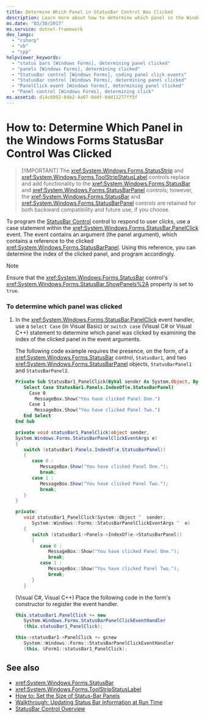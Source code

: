 ```yaml
---
title: Determine Which Panel in StatusBar Control Was Clicked
description: Learn more about how to determine which panel in the Windows Forms StatusBar Control was clicked. 
ms.date: "03/30/2017"
ms.service: dotnet-framework
dev_langs: 
  - "csharp"
  - "vb"
  - "cpp"
helpviewer_keywords: 
  - "status bars [Windows Forms], determining panel clicked"
  - "panels [Windows Forms], determining clicked"
  - "StatusBar control [Windows Forms], coding panel click events"
  - "StatusBar control [Windows Forms], determining panel clicked"
  - "PanelClick event [Windows Forms], determining panel clicked"
  - "Panel control [Windows Forms], determining click"
ms.assetid: d14c6092-04b2-4a07-8ddf-0dd11277ff5f
---
```

# How to: Determine Which Panel in the Windows Forms StatusBar Control Was Clicked
>
> [!IMPORTANT]
> The <xref:System.Windows.Forms.StatusStrip> and <xref:System.Windows.Forms.ToolStripStatusLabel> controls replace and add functionality to the <xref:System.Windows.Forms.StatusBar> and <xref:System.Windows.Forms.StatusBarPanel> controls; however, the <xref:System.Windows.Forms.StatusBar> and <xref:System.Windows.Forms.StatusBarPanel> controls are retained for both backward compatibility and future use, if you choose.

To program the [StatusBar Control](statusbar-control-windows-forms.md) control to respond to user clicks, use a case statement within the <xref:System.Windows.Forms.StatusBar.PanelClick> event. The event contains an argument (the panel argument), which contains a reference to the clicked <xref:System.Windows.Forms.StatusBarPanel>. Using this reference, you can determine the index of the clicked panel, and program accordingly.

> [!NOTE]
> Ensure that the <xref:System.Windows.Forms.StatusBar> control's <xref:System.Windows.Forms.StatusBar.ShowPanels%2A> property is set to `true`.

### To determine which panel was clicked

1. In the <xref:System.Windows.Forms.StatusBar.PanelClick> event handler, use a `Select Case` (in Visual Basic) or `switch case` (Visual C# or Visual C++) statement to determine which panel was clicked by examining the index of the clicked panel in the event arguments.

     The following code example requires the presence, on the form, of a <xref:System.Windows.Forms.StatusBar> control, `StatusBar1`, and two <xref:System.Windows.Forms.StatusBarPanel> objects, `StatusBarPanel1` and `StatusBarPanel2`.

    ```vb
    Private Sub StatusBar1_PanelClick(ByVal sender As System.Object, ByVal e As System.Windows.Forms.StatusBarPanelClickEventArgs) Handles StatusBar1.PanelClick
       Select Case StatusBar1.Panels.IndexOf(e.StatusBarPanel)
         Case 0
           MessageBox.Show("You have clicked Panel One.")
         Case 1
           MessageBox.Show("You have clicked Panel Two.")
       End Select
    End Sub
    ```

    ```csharp
    private void statusBar1_PanelClick(object sender,
    System.Windows.Forms.StatusBarPanelClickEventArgs e)
    {
       switch (statusBar1.Panels.IndexOf(e.StatusBarPanel))
       {
          case 0 :
             MessageBox.Show("You have clicked Panel One.");
             break;
          case 1 :
             MessageBox.Show("You have clicked Panel Two.");
             break;
       }
    }
    ```

    ```cpp
    private:
       void statusBar1_PanelClick(System::Object ^  sender,
          System::Windows::Forms::StatusBarPanelClickEventArgs ^  e)
       {
          switch (statusBar1->Panels->IndexOf(e->StatusBarPanel))
          {
             case 0 :
                MessageBox::Show("You have clicked Panel One.");
                break;
             case 1 :
                MessageBox::Show("You have clicked Panel Two.");
                break;
          }
       }
    ```

     (Visual C#, Visual C++) Place the following code in the form's constructor to register the event handler.

    ```csharp
    this.statusBar1.PanelClick += new
       System.Windows.Forms.StatusBarPanelClickEventHandler
       (this.statusBar1_PanelClick);
    ```

    ```cpp
    this->statusBar1->PanelClick += gcnew
       System::Windows::Forms::StatusBarPanelClickEventHandler
       (this, &Form1::statusBar1_PanelClick);
    ```

## See also

- <xref:System.Windows.Forms.StatusBar>
- <xref:System.Windows.Forms.ToolStripStatusLabel>
- [How to: Set the Size of Status-Bar Panels](how-to-set-the-size-of-status-bar-panels.md)
- [Walkthrough: Updating Status Bar Information at Run Time](walkthrough-updating-status-bar-information-at-run-time.md)
- [StatusBar Control Overview](statusbar-control-overview-windows-forms.md)
